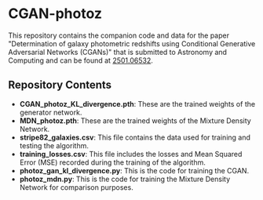 # CGAN-photoz

This repository contains the companion code and data for the paper "Determination of galaxy photometric redshifts using Conditional Generative Adversarial Networks (CGANs)" that is submitted to Astronomy and Computing and can be found at [2501.06532](https://www.arxiv.org/abs/2501.06532).

## Repository Contents

- **CGAN_photoz_KL_divergence.pth**: These are the trained weights of the generator network.
- **MDN_photoz.pth**: These are the trained weights of the Mixture Density Network.
- **stripe82_galaxies.csv**: This file contains the data used for training and testing the algorithm.
- **training_losses.csv**: This file includes the losses and Mean Squared Error (MSE) recorded during the training of the algorithm.
- **photoz_gan_kl_divergence.py**: This is the code for training the CGAN.
- **photoz_mdn.py**: This is the code for training the Mixture Density Network for comparison purposes.
